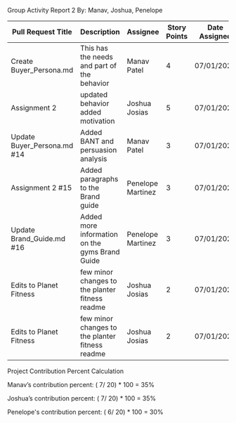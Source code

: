 Group Activity Report 2
By: Manav, Joshua, Penelope


| Pull Request Title | Description | Assignee  | Story Points |Date Assigned  |Date Completed |
| ------------- | ------------- |------------- | ------------- |------------- | ------------- |
| Create Buyer_Persona.md | This has the needs and part of the behavior | Manav Patel | 4 | 07/01/2023  | 07/06/2023| 
|Assignment 2 | updated behavior added motivation | Joshua Josias  | 5  | 07/01/2023  | 07/06/2023 |
| Update Buyer_Persona.md #14  | Added BANT and persuasion analysis | Manav Patel  | 3 | 07/01/2023 | 07/06/2023  |
| Assignment 2 #15 | Added paragraphs to the Brand guide | Penelope Martinez | 3 | 07/01/2023  | 07/06/2023  |
| Update Brand_Guide.md #16|Added more information on the gyms Brand Guide| Penelope Martinez | 3 | 07/01/2023| 07/06/2023 |
| Edits to Planet Fitness  |few minor changes to the planter fitness readme | Joshua Josias  | 2 | 07/01/2023 | 07/06/2023  |
| Edits to Planet Fitness  |few minor changes to the planter fitness readme | Joshua Josias  | 2 | 07/01/2023 | 07/06/2023  |




Project Contribution Percent Calculation

Manav’s contribution percent: 
( 7/ 20) * 100 = 35%

Joshua’s contribution percent: 
( 7/ 20) * 100 = 35%

Penelope's contribution percent: 
( 6/ 20) * 100 = 30%

